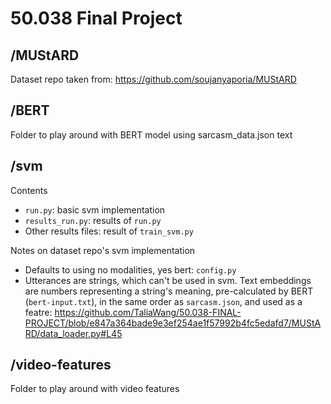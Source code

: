 # 50.038 Final Project

## /MUStARD
Dataset repo taken from: https://github.com/soujanyaporia/MUStARD

## /BERT
Folder to play around with BERT model using sarcasm_data.json text

## /svm
Contents
- `run.py`: basic svm implementation
- `results_run.py`: results of `run.py`
- Other results files: result of `train_svm.py`

Notes on dataset repo's svm implementation
- Defaults to using no modalities, yes bert: `config.py`
- Utterances are strings, which can't be used in svm. Text embeddings are numbers representing a string's meaning, pre-calculated by BERT (`bert-input.txt`), in the same order as `sarcasm.json`, and used as a featre: https://github.com/TaliaWang/50.038-FINAL-PROJECT/blob/e847a364bade9e3ef254ae1f57992b4fc5edafd7/MUStARD/data_loader.py#L45

## /video-features
Folder to play around with video features